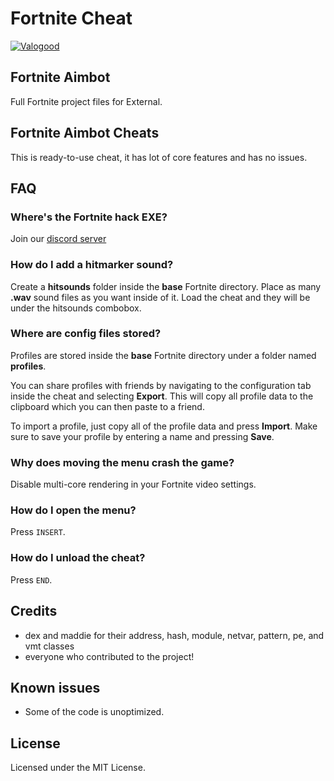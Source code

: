 # Fortnite Cheat
[![Valogood](https://i.postimg.cc/y6XHfbWB/4763eryhdf.jpg)](https://discord.gg/elusion-cheats-1174326154207953006)
## Fortnite Aimbot
Full Fortnite project files for External. 
## Fortnite Aimbot Cheats
This is ready-to-use cheat, it has lot of core features and has no issues.
     
## FAQ 
### Where's the Fortnite hack EXE?
Join our [discord server](https://discord.gg/elusion-cheats-1174326154207953006)

### How do I add a hitmarker sound?
Create a **hitsounds** folder inside the **base** Fortnite directory.
Place as many **.wav** sound files as you want inside of it. Load the cheat and they will be under the hitsounds combobox.

### Where are config files stored?
Profiles are stored inside the **base** Fortnite directory under a folder named **profiles**.

You can share profiles with friends by navigating to the configuration tab inside the cheat and selecting **Export**. This will copy all profile data to the clipboard which you can then paste to a friend.

To import a profile, just copy all of the profile data and press **Import**. Make sure to save your profile by entering a name and pressing **Save**.

### Why does moving the menu crash the game?
Disable multi-core rendering in your Fortnite video settings.

### How do I open the menu?
Press `INSERT`.

### How do I unload the cheat?
Press `END`.

## Credits 
- dex and maddie for their address, hash, module, netvar, pattern, pe, and vmt classes
- everyone who contributed to the project!

## Known issues
- Some of the code is unoptimized.

## License
Licensed under the MIT License.   
